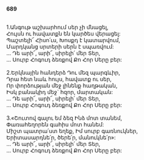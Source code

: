 **689**

\
1.Անգութ աշխարհում սեր չի մնացել,\
Հույսն ու հավատքն են կարծես վերացել:\
Պաշտելի՜ Հիսո՛ւս, Խոսքդ է կատարվում,\
Մարդկանց սրտերի սերն է սպառվում:\
 ... Դե արի՜, արի՜, սիրելի՛ մեր Տեր,\
 ... Սուրբ Հոգուդ ձեռքով Քո Հոր Սերը բեր:\
\
2.Երկնային հանդերձ Դու մեզ պարգևիր,\
Դրա հետ նաև հույս, հավատք ու սեր,\
Որ փորձության մեջ լինենք հաղթական,\
Իսկ բանակիդ մեջ` հզոր, մարտական:\
 ... Դե արի՜, արի՜, սիրելի՛ մեր Տեր,\
 ... Սուրբ Հոգուդ ձեռքով Քո Հոր Սերը բեր:\
\
3.«Շուտով գալու եմ ձեզ Ինձ մոտ տանեմ,\
Փառահեղորեն գահիս մոտ հանեմ:\
Միշտ պատրա՛ստ եղեք, Իմ սուրբ գառնուկներ,\
Երիտասարդնե՛ր, ծերե՛ր, մանուկնե՛ր»:\
 ... Դե արի՜, արի՜, սիրելի՛ մեր Տեր,\
 ... Սուրբ Հոգուդ ձեռքով Քո Հոր Սերը բեր:

